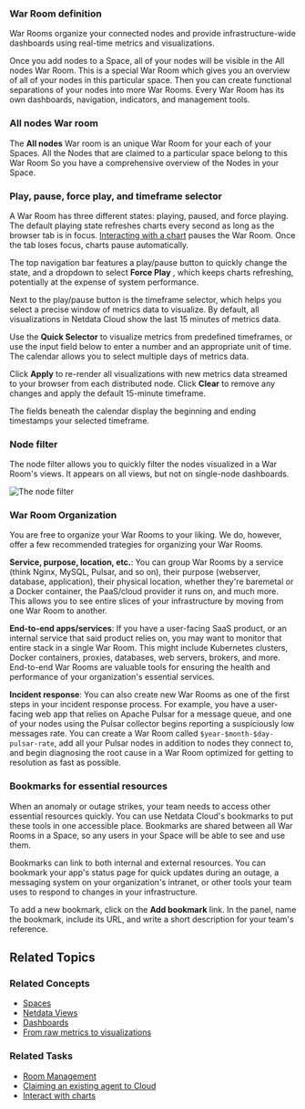 <!--
title: "War Rooms"
sidebar_label: "War Rooms"
custom_edit_url: "https://github.com/netdata/netdata/blob/master/docs/concepts/netdata-cloud/rooms.md"
sidebar_position: "1700"
learn_status: "Unpublished"
learn_topic_type: "Concepts"
learn_rel_path: "Concepts/Netdata cloud"
learn_docs_purpose: "Present the concept of a War Room, it's purpose and use cases"
-->

### War Room definition

War Rooms organize your connected nodes and provide infrastructure-wide dashboards using real-time metrics and
visualizations.

Once you add nodes to a Space, all of your nodes will be visible in the All nodes War Room. This is a special War Room
which gives you an overview of all of your nodes in this particular space. Then you can create functional separations of
your nodes into more War Rooms. Every War Room has its own dashboards, navigation, indicators, and management tools.

### **All nodes** War room

The **All nodes** War room is an unique War Room for your each of your Spaces. All the Nodes that are claimed to a
particular
space belong to this War Room So you have a comprehensive overview of the Nodes in your Space.

### Play, pause, force play, and timeframe selector

A War Room has three different states: playing, paused, and force playing. The default playing state refreshes charts
every second as long as the browser tab is in
focus. [Interacting with a chart](https://github.com/netdata/netdata/blob/master/docs/tasks/operations/interact-with-the-charts.md)
pauses
the War Room. Once the tab loses focus, charts pause automatically.

The top navigation bar features a play/pause button to quickly change the state, and a dropdown to select **Force Play**
, which keeps charts refreshing, potentially at the expense of system performance.

Next to the play/pause button is the timeframe selector, which helps you select a precise window of metrics data to
visualize. By default, all visualizations in Netdata Cloud show the last 15 minutes of metrics data.

Use the **Quick Selector** to visualize metrics from predefined timeframes, or use the input field below to enter a
number and an appropriate unit of time. The calendar allows you to select multiple days of metrics data.

Click **Apply** to re-render all visualizations with new metrics data streamed to your browser from each distributed
node. Click **Clear** to remove any changes and apply the default 15-minute timeframe.

The fields beneath the calendar display the beginning and ending timestamps your selected timeframe.

### Node filter

The node filter allows you to quickly filter the nodes visualized in a War Room's views. It appears on all views, but
not on single-node dashboards.

![The node filter](https://user-images.githubusercontent.com/12612986/172674440-df224058-2b2c-41da-bb45-f4eb82e342e5.png)

### War Room Organization

You are free to organize your War Rooms to your liking. We do, however, offer a few recommended trategies for organizing
your War Rooms.

**Service, purpose, location, etc.**: You can group War Rooms by a service (think Nginx, MySQL, Pulsar, and so on),
their purpose (webserver, database, application), their physical location, whether they're baremetal or a Docker
container, the PaaS/cloud provider it runs on, and much more. This allows you to see entire slices of your
infrastructure by moving from one War Room to another.

**End-to-end apps/services**: If you have a user-facing SaaS product, or an internal service that said product relies
on, you may want to monitor that entire stack in a single War Room. This might include Kubernetes clusters, Docker
containers, proxies, databases, web servers, brokers, and more. End-to-end War Rooms are valuable tools for ensuring the
health and performance of your organization's essential services.

**Incident response**: You can also create new War Rooms as one of the first steps in your incident response process.
For example, you have a user-facing web app that relies on Apache Pulsar for a message queue, and one of your nodes
using the Pulsar collector begins reporting a suspiciously low
messages rate. You can create a War Room called `$year-$month-$day-pulsar-rate`, add all your Pulsar nodes in addition
to nodes they connect to, and begin diagnosing the root cause in a War Room optimized for getting to resolution as fast
as possible.

### Bookmarks for  essential resources

When an anomaly or outage strikes, your team needs to access other essential resources quickly. You can use Netdata
Cloud's bookmarks to put these tools in one accessible place. Bookmarks are shared between all War Rooms in a Space, so
any users in your Space will be able to see and use them.

Bookmarks can link to both internal and external resources. You can bookmark your app's status page for quick updates
during an outage, a messaging system on your organization's intranet, or other tools your team uses to respond to
changes in your infrastructure.

To add a new bookmark, click on the **Add bookmark** link. In the panel, name the bookmark, include its URL, and write a
short description for your team's reference.

## Related Topics

### **Related Concepts**

- [Spaces](https://github.com/netdata/netdata/blob/master/docs/concepts/netdata-cloud/spaces.md)
- [Netdata Views](https://github.com/netdata/netdata/blob/master/docs/concepts/netdata-cloud/netdata-views.md)
- [Dashboards](https://github.com/netdata/netdata/blob/master/docs/concepts/visualizations/dashboards.md)
- [From raw metrics to visualizations](https://github.com/netdata/master/blob/master/docs/concepts/visualizations/from-raw-metrics-to-visualization.md)

### Related Tasks

- [Room Management](https://github.com/netdata/netdata/blob/master/docs/tasks/setup/space-administration/rooms.md)
- [Claiming an existing agent to Cloud](https://github.com/netdata/netdata/blob/master/docs/tasks/setup/claim-existing-agent-to-cloud.md)
- [Interact with charts](https://github.com/netdata/netdata/blob/master/docs/tasks/operations/interact-with-the-charts.md)
